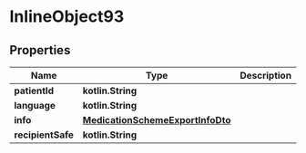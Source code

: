 
# InlineObject93

## Properties
Name | Type | Description | Notes
------------ | ------------- | ------------- | -------------
**patientId** | **kotlin.String** |  |  [optional]
**language** | **kotlin.String** |  |  [optional]
**info** | [**MedicationSchemeExportInfoDto**](MedicationSchemeExportInfoDto.md) |  |  [optional]
**recipientSafe** | **kotlin.String** |  |  [optional]



